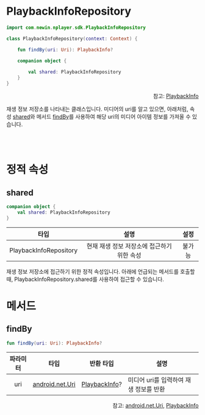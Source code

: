 # PlaybackInfoRepository

```kotlin
import com.newin.nplayer.sdk.PlaybackInfoRepository
```

```kotlin
class PlaybackInfoRepository(context: Context) {

    fun findBy(uri: Uri): PlaybackInfo?

    companion object {
    
        val shared: PlaybackInfoRepository
    }
}
```

<div align="right">
참고: <a href="../playback-info/home.md">PlaybackInfo</a>
</div>

재생 정보 저장소를 나타내는 클래스입니다. 미디어의 uri를 알고 있으면, 아래처럼, 속성 [shared](#shared)와 메서드 [findBy](#findby)를 사용하여 해당 uri의 미디어 아이템 정보를 가져올 수 있습니다.

<br><br>
# 정적 속성

## shared
```kotlin
companion object {
    val shared: PlaybackInfoRepository
}
```
|타입|설명|설정|
|:--:|:--:|:--:|
|PlaybackInfoRepository|현재 재생 정보 저장소에 접근하기 위한 속성|불가능|

재생 정보 저장소에 접근하기 위한 정적 속성입니다. 아래에 언급되는 메서드를 호출할 때, PlaybackInfoRepository.shared를 사용하여 접근할 수 있습니다.

# 메서드

## findBy

```kotlin
fun findBy(uri: Uri): PlaybackInfo?
```
|파라미터|타입|반환 타입|설명|
|:---:|:--:|:--:|---|
|uri|[android.net.Uri](https://developer.android.com/reference/android/net/Uri)|[PlaybackInfo](../playback-info/home.md)?|미디어 uri를 입력하여 재생 정보를 반환|

<div align="right">
참고: <a href="https://developer.android.com/reference/android/net/Uri">android.net.Uri</a>, 
<a href="../playback-info/home.md">PlaybackInfo</a>
</div>
